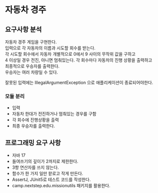 # 자동차 경주

## 요구사항 분석

자동차 경주 게임을 구현한다.  
입력으로 각 자동차의 이름과 시도할 회수를 받는다.  
각 시도할 회수에서 자동차 개별적으로 0에서 9 사이의 무작위 값을 구하고  
4 이상일 경우 전진, 아니면 멈춰있는다.
각 회수마다 자동차의 진행 상황을 출력하고  
최종적으로 우승자를 출력한다.  
우승자는 여러 차량일 수 있다.

잘못된 입력에는 IllegalArgumentException 으로 애플리케이션이 종료되어야한다.

### 모듈 분리

- 입력
- 자동차 한대가 전진하거나 멈춰있는 경우를 구함
- 각 회수에 진행상황을 출력
- 최종 우승자를 출력한다.

## 프로그래밍 요구 사항

- 자바 17
- 들여쓰기의 깊이가 2까지로 제한한다.
- 3항 연산자를 쓰지 않는다.
- 함수가 한 가지 일만 핟로고 작게 만든다.
- AssertJ, JUnit5로 테스트 코드를 작성한다.
- camp.nextstep.edu.missionutils 패키지를 활용한다.
